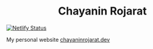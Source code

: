<h1 align="center">
 Chayanin Rojarat
</h1>

[![Netlify Status](https://api.netlify.com/api/v1/badges/b7730f17-43b7-4e73-b5b6-0483ea8e9962/deploy-status)](https://app.netlify.com/sites/focused-neumann-8f4374/deploys)

My personal website [chayaninrojarat.dev](https://chayaninrojarat.dev)
